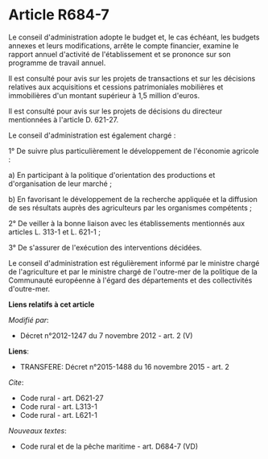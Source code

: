 # Article R684-7

Le conseil d'administration adopte le budget et, le cas échéant, les budgets annexes et leurs modifications, arrête le compte
financier, examine le rapport annuel d'activité de l'établissement et se prononce sur son programme de travail annuel. 

Il est consulté pour avis sur les projets de transactions et sur les décisions relatives aux acquisitions et cessions
patrimoniales mobilières et immobilières d'un montant supérieur à 1,5 million d'euros. 

Il est consulté pour avis sur les projets de décisions du directeur mentionnées à l'article D. 621-27. 

Le conseil d'administration est également chargé : 

1° De suivre plus particulièrement le développement de l'économie agricole : 

a) En participant à la politique d'orientation des productions et d'organisation de leur marché ; 

b) En favorisant le développement de la recherche appliquée et la diffusion de ses résultats auprès des agriculteurs par les
organismes compétents ; 

2° De veiller à la bonne liaison avec les établissements mentionnés aux articles L. 313-1 et L. 621-1 ; 

3° De s'assurer de l'exécution des interventions décidées. 

Le conseil d'administration est régulièrement informé par le ministre chargé de l'agriculture et par le ministre chargé de
l'outre-mer de la politique de la Communauté européenne à l'égard des départements et des collectivités d'outre-mer.

**Liens relatifs à cet article**

_Modifié par_:

  - Décret n°2012-1247 du 7 novembre 2012 - art. 2 (V)

**Liens**:

  - TRANSFERE: Décret n°2015-1488 du 16 novembre 2015 - art. 2

_Cite_:

  - Code rural - art. D621-27
  - Code rural - art. L313-1
  - Code rural - art. L621-1

_Nouveaux textes_:

  - Code rural et de la pêche maritime - art. D684-7 (VD)
